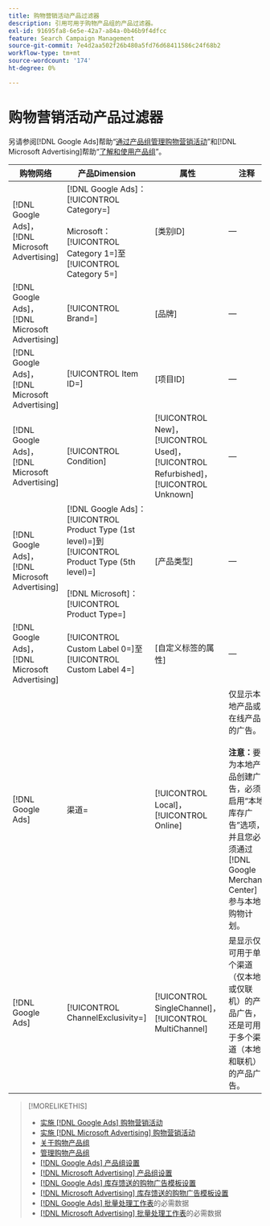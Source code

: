 ```yaml
---
title: 购物营销活动产品过滤器
description: 引用可用于购物产品组的产品过滤器。
exl-id: 91695fa8-6e5e-42a7-a84a-0b46b9f4dfcc
feature: Search Campaign Management
source-git-commit: 7e4d2aa502f26b480a5fd76d68411586c24f68b2
workflow-type: tm+mt
source-wordcount: '174'
ht-degree: 0%

---
```


# 购物营销活动产品过滤器

另请参阅[!DNL Google Ads]帮助“[通过产品组管理购物营销活动](https://support.google.com/google-ads/answer/6275317)”和[!DNL Microsoft Advertising]帮助“[了解和使用产品组](https://help.ads.microsoft.com/#apex/bae/en/56782)”。

| 购物网络 | 产品Dimension | 属性 | 注释 |
|----|----|----|----|
| [!DNL Google Ads]，[!DNL Microsoft Advertising] | [!DNL Google Ads]：[!UICONTROL Category=]<br><br>Microsoft：[!UICONTROL Category 1=]至[!UICONTROL Category 5=] | \[类别ID] | — |
| [!DNL Google Ads]，[!DNL Microsoft Advertising] | [!UICONTROL Brand=] | \[品牌\] | — |
| [!DNL Google Ads]，[!DNL Microsoft Advertising] | [!UICONTROL Item ID=] | \[项目ID\] | — |
| [!DNL Google Ads]，[!DNL Microsoft Advertising] | [!UICONTROL Condition] | [!UICONTROL New]，[!UICONTROL Used]，[!UICONTROL Refurbished]，[!UICONTROL Unknown] | — |
| [!DNL Google Ads]，[!DNL Microsoft Advertising] | [!DNL Google Ads]：[!UICONTROL Product Type (1st level)=]到[!UICONTROL Product Type (5th level)=]<br><br>[!DNL Microsoft]：[!UICONTROL Product Type=] | \[产品类型\] | — |
| [!DNL Google Ads]，[!DNL Microsoft Advertising] | [!UICONTROL Custom Label 0=]至[!UICONTROL Custom Label 4=] | \[自定义标签的属性\] | — |
| [!DNL Google Ads] | 渠道= | [!UICONTROL Local]，[!UICONTROL Online] | 仅显示本地产品或在线产品的广告。<br><br><b>注意：</b>要为本地产品创建广告，必须启用“本地库存广告”选项，并且您必须通过[!DNL Google Merchant Center]参与本地购物计划。 |
| [!DNL Google Ads] | [!UICONTROL ChannelExclusivity=] | [!UICONTROL SingleChannel]，[!UICONTROL MultiChannel] | 是显示仅可用于单个渠道（仅本地或仅联机）的产品广告，还是可用于多个渠道（本地和联机）的产品广告。 |

>[!MORELIKETHIS]
>
>* [实施 [!DNL Google Ads] 购物营销活动](/help/search-social-commerce/campaign-management/special-workflows/google-shopping-campaigns.md)
>* [实施 [!DNL Microsoft Advertising] 购物营销活动](/help/search-social-commerce/campaign-management/special-workflows/microsoft-shopping-campaigns.md)
>* [关于购物产品组](product-group-about.md)
>* [管理购物产品组](product-group-manage.md)
>* [[!DNL Google Ads] 产品组设置](/help/search-social-commerce/campaign-management/campaigns/product-group-settings-google.md)
>* [[!DNL Microsoft Advertising] 产品组设置](/help/search-social-commerce/campaign-management/campaigns/product-group-settings-microsoft.md)
>* [[!DNL Google Ads] 库存馈送的购物广告模板设置](/help/search-social-commerce/campaign-management/inventory-feeds/ad-templates/template-google-shopping.md)
>* [[!DNL Microsoft Advertising] 库存馈送的购物广告模板设置](/help/search-social-commerce/campaign-management/inventory-feeds/ad-templates/template-microsoft-shopping.md)
>* [&#x200B; [!DNL Google Ads] 批量处理工作表](/help/search-social-commerce/campaign-management/bulksheets/bulksheet-data-formats/bulksheet-data-google.md)的必需数据
>* [&#x200B; [!DNL Microsoft Advertising] 批量处理工作表](/help/search-social-commerce/campaign-management/bulksheets/bulksheet-data-formats/bulksheet-data-microsoft.md)的必需数据
